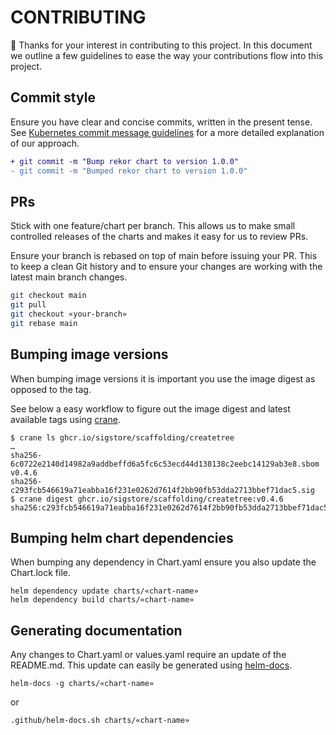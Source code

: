 # CONTRIBUTING

:tada: Thanks for your interest in contributing to this project. In this document we outline a few guidelines to ease the way your contributions flow into this project.

## Commit style

Ensure you have clear and concise commits, written in the present tense. See [Kubernetes commit message guidelines](https://www.kubernetes.dev/docs/guide/pull-requests/#commit-message-guidelines) for a more detailed explanation of our approach.

```diff
+ git commit -m "Bump rekor chart to version 1.0.0"
- git commit -m "Bumped rekor chart to version 1.0.0"
```

## PRs

Stick with one feature/chart per branch. This allows us to make small controlled releases of the charts and makes it easy for us to review PRs.

Ensure your branch is rebased on top of main before issuing your PR. This to keep a clean Git history and to ensure your changes are working with the latest main branch changes.

```bash
git checkout main
git pull
git checkout «your-branch»
git rebase main
```

## Bumping image versions

When bumping image versions it is important you use the image digest as opposed to the tag.

See below a easy workflow to figure out the image digest and latest available tags using [crane][].

```shell
$ crane ls ghcr.io/sigstore/scaffolding/createtree
…
sha256-6c0722e2140d14982a9addbeffd6a5fc6c53ecd44d138138c2eebc14129ab3e8.sbom
v0.4.6
sha256-c293fcb546619a71eabba16f231e0262d7614f2bb90fb53dda2713bbef71dac5.sig
$ crane digest ghcr.io/sigstore/scaffolding/createtree:v0.4.6
sha256:c293fcb546619a71eabba16f231e0262d7614f2bb90fb53dda2713bbef71dac5
```

## Bumping helm chart dependencies

When bumping any dependency in Chart.yaml ensure you also update the Chart.lock file.

```shell
helm dependency update charts/«chart-name»
helm dependency build charts/«chart-name»
```

## Generating documentation

Any changes to Chart.yaml or values.yaml require an update of the README.md. This update can easily be generated using [helm-docs][].

```shell
helm-docs -g charts/«chart-name»
```

or

```shell
.github/helm-docs.sh charts/«chart-name»
```

[crane]: https://github.com/google/go-containerregistry/blob/main/cmd/crane/doc/crane.md "Crane is a tool for managing container images"
[helm-docs]: https://github.com/norwoodj/helm-docs "The helm-docs tool auto-generates documentation from helm charts into markdown files."
